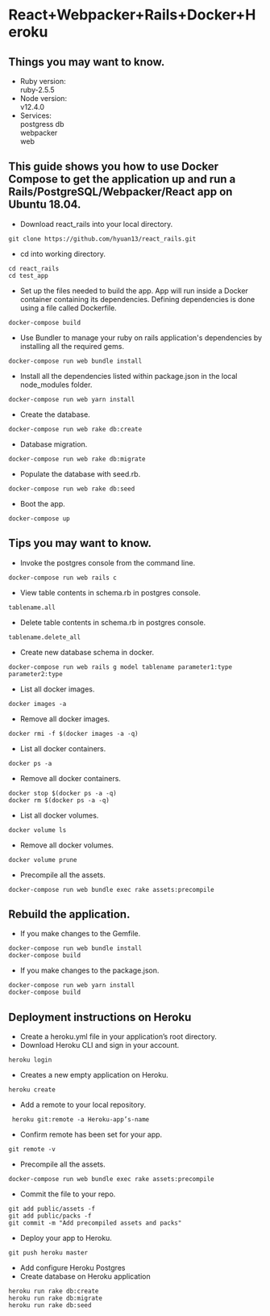# React+Webpacker+Rails+Docker+Heroku

## Things you may want to know.

* Ruby version: \
    ruby-2.5.5
* Node version: \
    v12.4.0
* Services: \
    postgress db \
    webpacker \
    web

## This guide shows you how to use Docker Compose to get the application up and run a **Rails/PostgreSQL/Webpacker/React** app on Ubuntu 18.04.

* Download react_rails into your local directory.
```
git clone https://github.com/hyuan13/react_rails.git
```
* cd into working directory.
```
cd react_rails
cd test_app
```
* Set up the files needed to build the app. App will run inside a Docker container containing its dependencies. Defining dependencies is done using a file called Dockerfile.
```
docker-compose build
```
* Use Bundler to manage your ruby on rails application's dependencies by installing all the required gems.
```
docker-compose run web bundle install
```
* Install all the dependencies listed within package.json in the local node_modules folder.
```
docker-compose run web yarn install
```
* Create the database.
```
docker-compose run web rake db:create
```
* Database migration.
```
docker-compose run web rake db:migrate
```
* Populate the database with seed.rb.
```
docker-compose run web rake db:seed
```
* Boot the app.
```
docker-compose up
```

## Tips you may want to know.

* Invoke the postgres console from the command line.
```
docker-compose run web rails c
```
* View table contents in schema.rb in postgres console.
```
tablename.all
```
* Delete table contents in schema.rb in postgres console.
```
tablename.delete_all
```
* Create new database schema in docker.
```
docker-compose run web rails g model tablename parameter1:type parameter2:type
```
* List all docker images.
```
docker images -a
```
* Remove all docker images.
```
docker rmi -f $(docker images -a -q)
```
* List all docker containers.
```
docker ps -a
```
* Remove all docker containers.
```
docker stop $(docker ps -a -q)
docker rm $(docker ps -a -q)
```
* List all docker volumes.
```
docker volume ls
```
* Remove all  docker volumes.
```
docker volume prune
```
* Precompile all the assets.
```
docker-compose run web bundle exec rake assets:precompile
```

## Rebuild the application.
* If you make changes to the Gemfile.
```
docker-compose run web bundle install
docker-compose build
```
* If you make changes to the package.json.
```
docker-compose run web yarn install
docker-compose build
```

## Deployment instructions on Heroku
* Create a heroku.yml file in your application’s root directory. 
* Download Heroku CLI and sign in your account.
```
heroku login
```
* Creates a new empty application on Heroku.
```
heroku create
```
* Add a remote to your local repository.
```
 heroku git:remote -a Heroku-app’s-name
```
* Confirm remote has been set for your app.
```
git remote -v
```
* Precompile all the assets.
```
docker-compose run web bundle exec rake assets:precompile
```
* Commit the file to your repo.
```
git add public/assets -f
git add public/packs -f
git commit -m "Add precompiled assets and packs"
```
* Deploy your app to Heroku.
```
git push heroku master
```
* Add configure Heroku Postgres
* Create database on Heroku application
```
heroku run rake db:create
heroku run rake db:migrate
heroku run rake db:seed
```


